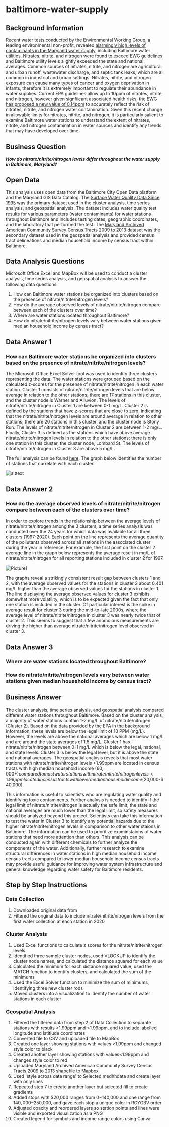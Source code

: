 # baltimore-water-supply


## Background Information

Recent water tests conducted by the Environmental Working Group, a leading environmental non-profit, revealed [alarmingly high levels of contaminants in the Maryland water supply](https://baltimore.cbslocal.com/2019/12/04/maryland-water-systems-found-to-contain-worrying-levels-of-nitrate-arsenic-and-other-chemicals-nonprofit-says/), including Baltimore water utilities. Nitrates, nitrite, and nitrogen were found to exceed EWG guidelines and Baltimore utility levels slightly exceeded the state and national averages. Common sources of nitrates, nitrite, and nitrogen are agricultural and urban runoff, wastewater discharge, and septic tank leaks, which are all common in industrial and urban settings. Nitrates, nitrite, and nitrogen exposure can cause many types of cancer and oxygen deprivation in infants, therefore it is extremely important to regulate their abundance in water supplies. Current EPA guidelines allow up to 10ppm of nitrates, nitrite, and nitrogen, however given signfiicant associated health risks, the [EWG has proposed a new value of 0.14ppm](https://www.epa.gov/ground-water-and-drinking-water/national-primary-drinking-water-regulations) to accurately reflect the risk of nitrates, nitrite, and nitrogen water contamination.  Given this recent change in allowable limits for nitrates, nitrite, and nitrogen, it is particularly salient to examine Baltimore water stations to understand the extent of nitrates, nitrite, and nitrogen contamination in water sources and identify any trends that may have developed over time. 

 

## Business Question

_**How do nitrate/nitrite/nitrogen levels differ throughout the water supply in Baltimore, Maryland?**_

## Open Data
This analysis uses open data from the Baltimore City Open Data platform and the Maryland GIS Data Catalog. The [Surface Water Quality Data Since 1995](https://data.baltimorecity.gov/datasets/surface-water-quality-data-since-1995/geoservice) was the primary dataset used in the cluster analysis, time series analysis, and geospatial analysis. The dataset includes water quality test results for various parameters (water contaminants) for water stations throughout Baltimore and includes testing dates, geographic coordinates, and the laboratory that performed the test. The [Maryland Archived American Community Survey Census Tracts 2009 to 2013](https://data.imap.maryland.gov/datasets/maryland-archived-american-community-survey-census-tracts-2009-to-2013?geometry=-81.224%2C38.070%2C-73.313%2C39.568&selectedAttribute=POV_POP) dataset was the secondary dataset used in the geospatial analysis and provided census tract delineations and median household income by census tract within Baltimore. 


## Data Analysis Questions
Microsoft Office Excel and MapBox will be used to conduct a cluster analysis, time series analysis, and geospatial analysis to answer the following data questions:
1. How can Baltimore water stations be organized into clusters based on the presence of nitrate/nitrite/nitrogen levels?
2. How do the average observed levels of nitrate/nitrite/nitrogen compare between each of the clusters over time?
3. Where are water stations located throughout Baltimore?
4. How do nitrate/nitrite/nitrogen levels vary between water stations given median household income by census tract? 


## Data Answer 1
### How can Baltimore water stations be organized into clusters based on the presence of nitrate/nitrite/nitrogen levels?

The Microsoft Office Excel Solver tool was used to identify three clusters representing the data. The water stations were grouped based on the calculated z-scores for the presense of nitrate/nitrite/nitrogen in each water station. Cluster 1 consists of nitrate/nitrite/nitrogen levels that are below average in relation to the other stations; there are 17 stations in this cluster, and the cluster node is Warner and Alluvion. The levels of nitrate/nitrite/nitrogen in Cluster 1 are between 0-1 mg/L. Cluster 2 is defined by the stations that have z-scores that are close to zero, indicating that the nitrate/nitrite/nitrogen levels are around average in relation to other stations; there are 20 stations in this cluster, and the cluster node is Stony Run. The levels of nitrate/nitrite/nitrogen in Cluster 2 are between 1-2 mg/L. Finally, Cluster 3 is defined as the stations which have above average nitrate/nitrite/nitrogen levels in relation to the other stations; there is only one station in this cluster, the cluster node, Lombard St. The levels of nitrate/nitrite/nitrogen in Cluster 3 are above 5 mg/L. 

The full analysis can be found [here](https://github.com/cshah13/baltimore-water-supply/blob/main/Cluster%20Analysis%20.xlsx). The graph below identifies the number of stations that correlate with each cluster.

![alttext](https://github.com/cshah13/baltimore-water-supply/blob/main/Cluster%20Graph.png)

## Data Answer 2
### How do the average observed levels of nitrate/nitrite/nitrogen compare between each of the clusters over time?

In order to explore trends in the relationship between the average levels of nitrate/nitrite/nitrogen among the 3 clusters, a time series analysis was conducted over the 24 years for which data was available for all three clusters (1997-2020). Each point on the line represents the average quantity of the pollutants observed across all stations in the associated cluster during the year in reference. For example, the first point on the cluster 2 average line in the graph below represents the average result in mg/L of nitrate/nitrite/nitrogen for all reporting stations included in cluster 2 for 1997. 

![Picture1](https://user-images.githubusercontent.com/78438582/112257789-c02bff00-8c3b-11eb-863a-416c1375b4de.png)

The graphs reveal a strikingly consistent result gap between clusters 1 and 2, with the average observed values for the stations in cluster 2 about 0.401 mg/L higher than the average observed values for the stations in cluster 1. The line displaying the average observed values for cluster 3 exhibits somewhat more volatility, which is to be expected given the fact that only one station is included in the cluster. Of particular interest is the spike in average result for cluster 3 during the mid-to-late 2000s, where the average level of nitrate/nitrite/nitrogen in cluster 3 was nearly twice that of cluster 2. This seems to suggest that a few anomolous measurements are driving the higher than average nitrate/nitrite/nitrogen level observed in cluster 3.

## Data Answer 3
### Where are water stations located throughout Baltimore?
### How do nitrate/nitrite/nitrogen levels vary between water stations given median household income by census tract? 


## Business Answer

The cluster analysis, time series analysis, and geospatial analysis compared different water stations throughout Baltimore. Based on the cluster analysis, a majority of water stations contain 1-2 mg/L of nitrate/nitrite/nitrogen (Cluster 2). Based on the data provided by the EPA in the background information, these levels are below the legal limit of 10 PPM (mg/L). However, the levels are above the national averages which are below 1 mg/L and are around the state averages of 1.5 mg/L. Cluster 1 has nitrate/nitrite/nitrogen between 0-1 mg/L which is below the legal, national, and state levels. Cluster 3 is below the legal level, but it is above the state and national averages. The geospatial analysis reveals that most water stations with nitrate/nitrite/nitrogen levels >1.99ppm are located in census tracts with high median household income ($60,000+) compared to most water stations with nitrate/nitrite/nitrogen levels <1.99ppm located in census tracts with lower median household income ($20,000-$40,000). 

This information is useful to scientists who are regulating water quality and identifying toxic contaminents. Further analysis is needed to identify if the legal limit of nitrate/nitrite/nitrogen is actually the safe limit; the state and national averages are much lower than the legal limit, so safety measures should be analyzed beyond this project. Scientists can take this information to test the water in Cluster 3 to identify any potential hazards due to the higher nitrate/nitrite/nitrogen levels in comparison to other water staions in Baltimore. The information can be used to prioritize examinstaions of water stations that need more attention than others. This analysis can be conducted again with different chemicals to further analyze the components of the water. Additionally, further research to examine structural differences in water stations in high median household income census tracts compared to lower median household income census tracts may provide useful guidance for improving water system infrastructure and general knowledge regarding water safety for Baltimore residents. 




## Step by Step Instructions
### Data Collection
1. Downloaded original data from
2. Filtered the original data to include nitrate/nitrite/nitrogen levels from the first water collection at each station in 2020
### Cluster Analysis
1. Used Excel functions to calculate z scores for the nitrate/nitrite/nitrogen levels
2. Identified three sample cluster nodes, used VLOOKUP to identify the cluster node names, and calculated the distance squared for each value
3. Calculated the minimum for each distance squared value, used the MATCH function to identify clusters, and calculated the sum of the minimums
4. Used the Excel Solver function to minimize the sum of minimums, identifying three new cluster rods
5. Moved clusters into a visualization to identify the number of water stations in each cluster 
### Geospatial Analysis 
1. Filtered the filtered data from step 2 of Data Collection to separate stations with results >1.99ppm and <1.99ppm, and to include labelled longitude and latitiude coordinates
3. Converted file to CSV and uploaded file to MapBox 
4. Created one layer showing stations with values >1.99ppm and changed style color to black 
5. Created another layer showing stations with values<1.99ppm and changes style color to red 
6. Uploaded Maryland Archived American Community Survey Census Tracts 2009 to 2013 shapefile to Mapbox 
7. Used 'style across data range' to Selected medhhdata and create layer with only lines 
8. Repeated step 7 to create another layer but selected fill to create gradients 
9. Added stops with $20,000 ranges from $0-$140,000 and one range from $140,000-$250,000, and gave each stop a unique color in ROYGBV order 
10. Adjusted opacity and reordered layers so station points and lines were visible and exported visualization as a PNG
11. Created legend for symbols and income range colors using Canva 



